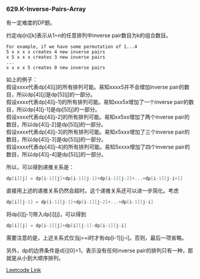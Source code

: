 ### 629.K-Inverse-Pairs-Array

有一定难度的DP题。

约定dp[n][k]表示从1~n的任意排列中inverse pair数目为k的组合数目。
```
For example, if we have some permutation of 1...4   
5 x x x x creates 4 new inverse pairs   
x 5 x x x creates 3 new inverse pairs   
...   
x x x x 5 creates 0 new inverse pairs   
```
如上的例子：    
假设xxxx代表dp[4][j]的所有排列可能。易知xxxx5并不会增加inverse pair的数目，所以dp[4][j]是dp[5][j]的一部分。   
假设xxxx代表dp[4][j-1]的所有排列可能。易知xxx5x增加了一个inverse pair的数目，所以dp[4][j-1]是dp[5][j]的一部分。   
假设xxxx代表dp[4][j-2]的所有排列可能。易知xx5xx增加了两个inverse pair的数目，所以dp[4][j-2]是dp[5][j]的一部分。   
假设xxxx代表dp[4][j-3]的所有排列可能。易知x5xxx增加了三个inverse pair的数目，所以dp[4][j-3]是dp[5][j]的一部分。   
假设xxxx代表dp[4][j-4]的所有排列可能。易知5xxxx增加了四个inverse pair的数目，所以dp[4][j-4]是dp[5][j]的一部分。   

所以，可以得到递推关系是：
```cpp
dp[i][j] = dp[i-1][j]+dp[i-1][j-1]+dp[i-1][j-2]+...+dp[i-1][j-i+1]
```
直接用上述的递推关系仍然会超时。这个递推关系还可以进一步简化。考虑
```cpp
dp[i][j-1] = dp[i-1][j-1]+dp[i-1][j-2]+...+dp[i-1][j-i]
```
将dp[i][j-1]带入dp[i][j]，可以得到
```cpp
dp[i][j] = dp[i-1][j]+dp[i][j-1]-dp[i-1][j-i]
```
需要注意的是，上述关系式仅当j>=i时才有dp[i-1][j-i]。否则，最后一项省略。

另外，dp的边界条件是d[i][0]=1，表示没有任何inverse pair的排列只有一种，那就是从小到大顺序排列。


[Leetcode Link](https://leetcode.com/problems/k-inverse-pairs-array)